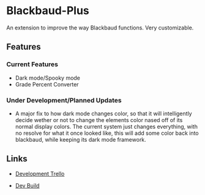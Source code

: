 # Blackbaud-Plus
An extension to improve the way Blackbaud functions. Very customizable.

## Features

### Current Features
- Dark mode/Spooky mode
- Grade Percent Converter

### Under Development/Planned Updates
- A major fix to how dark mode changes color, so that it will intelligently decide wether or not to change the elements color nased off of its normal display colors. The current system just changes everything, with no resolve for what it once looked like, this will add some color back into blackbaud, while keeping its dark mode framework.

## Links
- [Development Trello](https://trello.com/b/BRSCtQ7N/blackbaudplus-trello-board)

- [Dev Build](https://replit.com/@CodeClash/DOB-Permit-Viewer?v=1)
